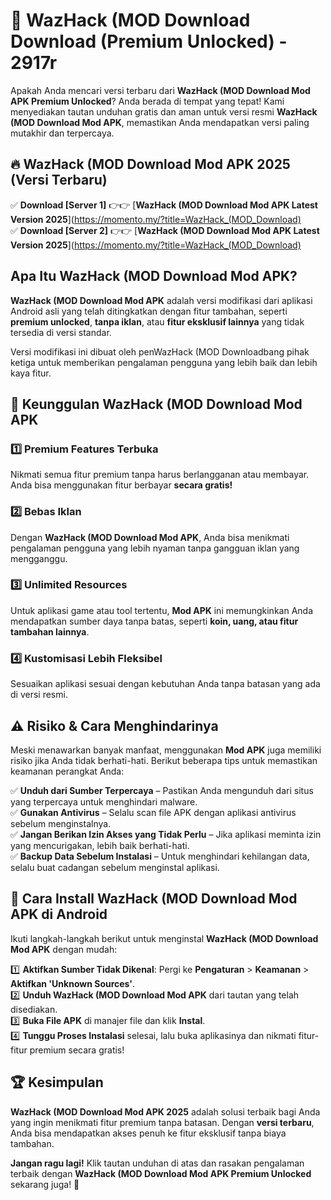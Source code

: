 # 🎯 WazHack (MOD Download  Download (Premium Unlocked) -  2917r

Apakah Anda mencari versi terbaru dari **WazHack (MOD Download Mod APK Premium Unlocked**? Anda berada di tempat yang tepat! Kami menyediakan tautan unduhan gratis dan aman untuk versi resmi **WazHack (MOD Download Mod APK**, memastikan Anda mendapatkan versi paling mutakhir dan terpercaya.

## 🔥 WazHack (MOD Download Mod APK 2025 (Versi Terbaru)

✅ **Download [Server 1]** 👉👉 [**WazHack (MOD Download Mod APK Latest Version 2025**](https://momento.my/?title=WazHack_(MOD_Download)  
✅ **Download [Server 2]** 👉👉 [**WazHack (MOD Download Mod APK Latest Version 2025**](https://momento.my/?title=WazHack_(MOD_Download)  

## Apa Itu WazHack (MOD Download Mod APK?

**WazHack (MOD Download Mod APK** adalah versi modifikasi dari aplikasi Android asli yang telah ditingkatkan dengan fitur tambahan, seperti **premium unlocked**, **tanpa iklan**, atau **fitur eksklusif lainnya** yang tidak tersedia di versi standar.

Versi modifikasi ini dibuat oleh penWazHack (MOD Downloadbang pihak ketiga untuk memberikan pengalaman pengguna yang lebih baik dan lebih kaya fitur.

## 🎯 Keunggulan WazHack (MOD Download Mod APK

### 1️⃣ Premium Features Terbuka
Nikmati semua fitur premium tanpa harus berlangganan atau membayar. Anda bisa menggunakan fitur berbayar **secara gratis!**

### 2️⃣ Bebas Iklan
Dengan **WazHack (MOD Download Mod APK**, Anda bisa menikmati pengalaman pengguna yang lebih nyaman tanpa gangguan iklan yang mengganggu.

### 3️⃣ Unlimited Resources
Untuk aplikasi game atau tool tertentu, **Mod APK** ini memungkinkan Anda mendapatkan sumber daya tanpa batas, seperti **koin, uang, atau fitur tambahan lainnya**.

### 4️⃣ Kustomisasi Lebih Fleksibel
Sesuaikan aplikasi sesuai dengan kebutuhan Anda tanpa batasan yang ada di versi resmi.

## ⚠️ Risiko & Cara Menghindarinya

Meski menawarkan banyak manfaat, menggunakan **Mod APK** juga memiliki risiko jika Anda tidak berhati-hati. Berikut beberapa tips untuk memastikan keamanan perangkat Anda:

✅ **Unduh dari Sumber Terpercaya** – Pastikan Anda mengunduh dari situs yang terpercaya untuk menghindari malware.  
✅ **Gunakan Antivirus** – Selalu scan file APK dengan aplikasi antivirus sebelum menginstalnya.  
✅ **Jangan Berikan Izin Akses yang Tidak Perlu** – Jika aplikasi meminta izin yang mencurigakan, lebih baik berhati-hati.  
✅ **Backup Data Sebelum Instalasi** – Untuk menghindari kehilangan data, selalu buat cadangan sebelum menginstal aplikasi.

## 📌 Cara Install WazHack (MOD Download Mod APK di Android

Ikuti langkah-langkah berikut untuk menginstal **WazHack (MOD Download Mod APK** dengan mudah:

1️⃣ **Aktifkan Sumber Tidak Dikenal**: Pergi ke **Pengaturan** > **Keamanan** > **Aktifkan 'Unknown Sources'**.  
2️⃣ **Unduh WazHack (MOD Download Mod APK** dari tautan yang telah disediakan.  
3️⃣ **Buka File APK** di manajer file dan klik **Instal**.  
4️⃣ **Tunggu Proses Instalasi** selesai, lalu buka aplikasinya dan nikmati fitur-fitur premium secara gratis!

## 🏆 Kesimpulan

**WazHack (MOD Download Mod APK 2025** adalah solusi terbaik bagi Anda yang ingin menikmati fitur premium tanpa batasan. Dengan **versi terbaru**, Anda bisa mendapatkan akses penuh ke fitur eksklusif tanpa biaya tambahan.

**Jangan ragu lagi!** Klik tautan unduhan di atas dan rasakan pengalaman terbaik dengan **WazHack (MOD Download Mod APK Premium Unlocked** sekarang juga! 🚀
